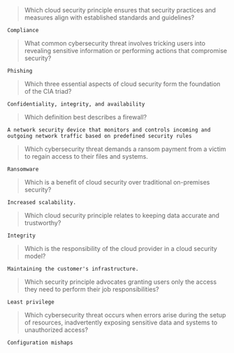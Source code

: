 > Which cloud security principle ensures that security practices and measures align with established standards and guidelines?
```
Compliance
```

> What common cybersecurity threat involves tricking users into revealing sensitive information or performing actions that compromise security?
```
Phishing
```

> Which three essential aspects of cloud security form the foundation of the CIA triad?
```
Confidentiality, integrity, and availability
```

> Which definition best describes a firewall?
```
A network security device that monitors and controls incoming and outgoing network traffic based on predefined security rules
```

> Which cybersecurity threat demands a ransom payment from a victim to regain access to their files and systems.
```
Ransomware
```

> Which is a benefit of cloud security over traditional on-premises security?
```
Increased scalability.
```

> Which cloud security principle relates to keeping data accurate and trustworthy?
```
Integrity
```

> Which is the responsibility of the cloud provider in a cloud security model?
```
Maintaining the customer's infrastructure.
```

> Which security principle advocates granting users only the access they need to perform their job responsibilities?
```
Least privilege
```

> Which cybersecurity threat occurs when errors arise during the setup of resources, inadvertently exposing sensitive data and systems to unauthorized access?
```
Configuration mishaps
```
